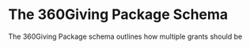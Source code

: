 # The 360Giving Package Schema
The 360Giving Package schema outlines how multiple grants should be 
